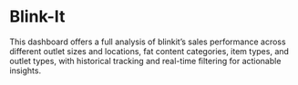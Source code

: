 # Blink-It
This dashboard offers a full analysis of blinkit’s sales performance across different outlet sizes and locations, fat content categories, item types, and outlet types, with historical tracking and real-time filtering for actionable insights.
